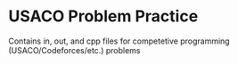 # USACO Problem Practice
Contains in, out, and cpp files for competetive programming (USACO/Codeforces/etc.) problems
